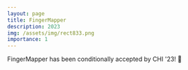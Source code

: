 ```yaml
---
layout: page
title: FingerMapper
description: 2023
img: /assets/img/rect833.png
importance: 1
---
```


FingerMapper has been conditionally accepted by CHI '23! 🎉